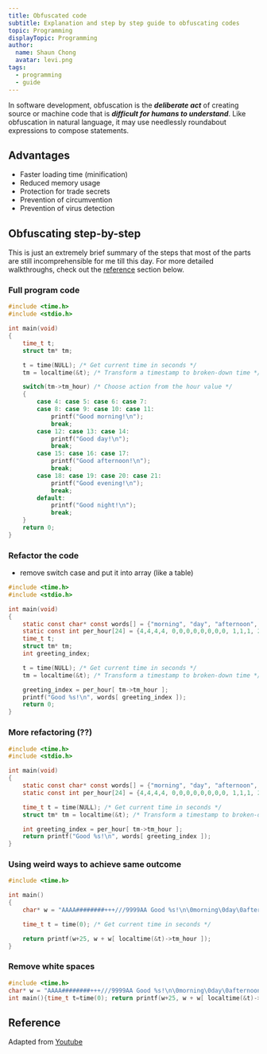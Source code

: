 ```yaml
---
title: Obfuscated code
subtitle: Explanation and step by step guide to obfuscating codes
topic: Programming
displayTopic: Programming
author:
  name: Shaun Chong
  avatar: levi.png
tags:
  - programming
  - guide
---
```


In software development, obfuscation is the **_deliberate act_** of creating source or machine code that is **_difficult for humans to understand_**. Like obfuscation in natural language, it may use needlessly roundabout expressions to compose statements.

## Advantages

- Faster loading time (minification)
- Reduced memory usage
- Protection for trade secrets
- Prevention of circumvention
- Prevention of virus detection

## Obfuscating step-by-step

This is just an extremely brief summary of the steps that most of the parts are still incomprehensible for me till this day. For more detailed walkthroughs, check out the [reference](#reference) section below.

### Full program code

```c
#include <time.h>
#include <stdio.h>

int main(void)
{
	time_t t;
	struct tm* tm;

	t = time(NULL); /* Get current time in seconds */
	tm = localtime(&t); /* Transform a timestamp to broken-down time */

	switch(tm->tm_hour) /* Choose action from the hour value */
	{
		case 4: case 5: case 6: case 7:
		case 8: case 9: case 10: case 11:
			printf("Good morning!\n");
			break;
		case 12: case 13: case 14:
			printf("Good day!\n");
			break;
		case 15: case 16: case 17:
			printf("Good afternoon!\n");
			break;
		case 18: case 19: case 20: case 21:
			printf("Good evening!\n");
			break;
		default:
			printf("Good night!\n");
			break;
	}
	return 0;
}
```

### Refactor the code

- remove switch case and put it into array (like a table)

```c
#include <time.h>
#include <stdio.h>

int main(void)
{
	static const char* const words[] = {"morning", "day", "afternoon", "evening", "night"};
	static const int per_hour[24] = {4,4,4,4, 0,0,0,0,0,0,0,0, 1,1,1, 2,2,2, 3,3,3,3, 4,4};
	time_t t;
	struct tm* tm;
	int greeting_index;

	t = time(NULL); /* Get current time in seconds */
	tm = localtime(&t); /* Transform a timestamp to broken-down time */

	greeting_index = per_hour[ tm->tm_hour ];
	printf("Good %s!\n", words[ greeting_index ]);
	return 0;
}
```

### More refactoring (??)

```c
#include <time.h>
#include <stdio.h>

int main(void)
{
	static const char* const words[] = {"morning", "day", "afternoon", "evening", "night"};
	static const int per_hour[24] = {4,4,4,4, 0,0,0,0,0,0,0,0, 1,1,1, 2,2,2, 3,3,3,3, 4,4};

	time_t t = time(NULL); /* Get current time in seconds */
	struct tm* tm = localtime(&t); /* Transform a timestamp to broken-down time */

	int greeting_index = per_hour[ tm->tm_hour ];
	return printf("Good %s!\n", words[ greeting_index ]);
}
```

### Using weird ways to achieve same outcome

```c
#include <time.h>

int main()
{
	char* w = "AAAA########+++///9999AA Good %s!\n\0morning\0day\0afternoon\0evening\0night";

	time_t t = time(0); /* Get current time in seconds */

	return printf(w+25, w + w[ localtime(&t)->tm_hour ]);
}

```

### Remove white spaces

```c
#include <time.h>
char* w = "AAAA########+++///9999AA Good %s!\n\0morning\0day\0afternoon\0evening\0night";
int main(){time_t t=time(0); return printf(w+25, w + w[ localtime(&t)->tm_hour ]);}
```

## Reference

Adapted from [Youtube](https://www.youtube.com/watch?v=rwOI1biZeD8)
